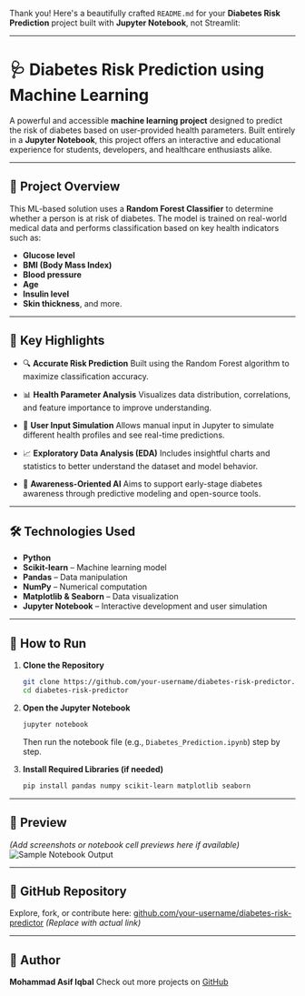 Thank you! Here's a beautifully crafted `README.md` for your **Diabetes Risk Prediction** project built with **Jupyter Notebook**, not Streamlit:

---

# 🩺 Diabetes Risk Prediction using Machine Learning

A powerful and accessible **machine learning project** designed to predict the risk of diabetes based on user-provided health parameters. Built entirely in a **Jupyter Notebook**, this project offers an interactive and educational experience for students, developers, and healthcare enthusiasts alike.

---

## 🚀 Project Overview

This ML-based solution uses a **Random Forest Classifier** to determine whether a person is at risk of diabetes. The model is trained on real-world medical data and performs classification based on key health indicators such as:

* **Glucose level**
* **BMI (Body Mass Index)**
* **Blood pressure**
* **Age**
* **Insulin level**
* **Skin thickness**, and more.

---

## 🌟 Key Highlights

* 🔍 **Accurate Risk Prediction**
  Built using the Random Forest algorithm to maximize classification accuracy.

* 📊 **Health Parameter Analysis**
  Visualizes data distribution, correlations, and feature importance to improve understanding.

* 🧪 **User Input Simulation**
  Allows manual input in Jupyter to simulate different health profiles and see real-time predictions.

* 📈 **Exploratory Data Analysis (EDA)**
  Includes insightful charts and statistics to better understand the dataset and model behavior.

* 🎯 **Awareness-Oriented AI**
  Aims to support early-stage diabetes awareness through predictive modeling and open-source tools.

---

## 🛠 Technologies Used

* **Python**
* **Scikit-learn** – Machine learning model
* **Pandas** – Data manipulation
* **NumPy** – Numerical computation
* **Matplotlib & Seaborn** – Data visualization
* **Jupyter Notebook** – Interactive development and user simulation

---

## 🧪 How to Run

1. **Clone the Repository**

   ```bash
   git clone https://github.com/your-username/diabetes-risk-predictor.git
   cd diabetes-risk-predictor
   ```

2. **Open the Jupyter Notebook**

   ```bash
   jupyter notebook
   ```

   Then run the notebook file (e.g., `Diabetes_Prediction.ipynb`) step by step.

3. **Install Required Libraries (if needed)**

   ```bash
   pip install pandas numpy scikit-learn matplotlib seaborn
   ```

---

## 📸 Preview

*(Add screenshots or notebook cell previews here if available)*
![Sample Notebook Output](link-to-image-if-any)

---

## 🔗 GitHub Repository

Explore, fork, or contribute here:
[github.com/your-username/diabetes-risk-predictor](#) *(Replace with actual link)*

---

## 👤 Author

**Mohammad Asif Iqbal**
Check out more projects on [GitHub](https://github.com/asif-iqbal-27)


